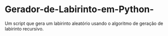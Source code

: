 # Gerador-de-Labirinto-em-Python-
Um script que gera um labirinto aleatório usando o algoritmo de geração de labirinto recursivo.
